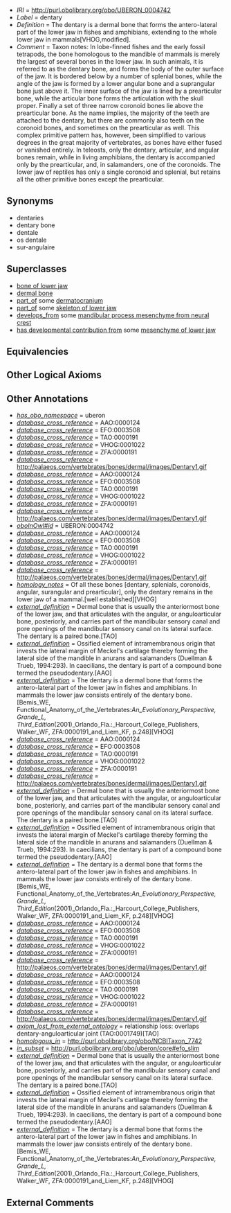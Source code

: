  * *IRI* = http://purl.obolibrary.org/obo/UBERON_0004742
 * *Label* = dentary
 * *Definition* = The dentary is a dermal bone that forms the antero-lateral part of the lower jaw in fishes and amphibians, extending to the whole lower jaw in mammals[VHOG,modified].
 * *Comment* = Taxon notes: In lobe-finned fishes and the early fossil tetrapods, the bone homologous to the mandible of mammals is merely the largest of several bones in the lower jaw. In such animals, it is referred to as the dentary bone, and forms the body of the outer surface of the jaw. It is bordered below by a number of splenial bones, while the angle of the jaw is formed by a lower angular bone and a suprangular bone just above it. The inner surface of the jaw is lined by a prearticular bone, while the articular bone forms the articulation with the skull proper. Finally a set of three narrow coronoid bones lie above the prearticular bone. As the name implies, the majority of the teeth are attached to the dentary, but there are commonly also teeth on the coronoid bones, and sometimes on the prearticular as well. This complex primitive pattern has, however, been simplified to various degrees in the great majority of vertebrates, as bones have either fused or vanished entirely. In teleosts, only the dentary, articular, and angular bones remain, while in living amphibians, the dentary is accompanied only by the prearticular, and, in salamanders, one of the coronoids. The lower jaw of reptiles has only a single coronoid and splenial, but retains all the other primitive bones except the prearticular.

## Synonyms

 * dentaries
 * dentary bone
 * dentale
 * os dentale
 * sur-angulaire

## Superclasses

 * [bone of lower jaw](../../UBERON/68/UBERON_0004768.md)
 * [dermal bone](../../UBERON/07/UBERON_0008907.md)
 * [part_of](../../BFO/50/BFO_0000050.md) some [dermatocranium](../../UBERON/13/UBERON_0003113.md)
 * [part_of](../../BFO/50/BFO_0000050.md) some [skeleton of lower jaw](../../UBERON/78/UBERON_0003278.md)
 * [develops_from](../../RO/02/RO_0002202.md) some [mandibular process mesenchyme from neural crest](../../UBERON/36/UBERON_0010336.md)
 * [has developmental contribution from](../../RO/54/RO_0002254.md) some [mesenchyme of lower jaw](../../UBERON/24/UBERON_0003324.md)

## Equivalencies


## Other Logical Axioms


## Other Annotations

 * *[has_obo_namespace](../../ce/oboInOwl#hasOBONamespace.md)* = uberon
 * *[database_cross_reference](../../ef/oboInOwl#hasDbXref.md)* = AAO:0000124
 * *[database_cross_reference](../../ef/oboInOwl#hasDbXref.md)* = EFO:0003508
 * *[database_cross_reference](../../ef/oboInOwl#hasDbXref.md)* = TAO:0000191
 * *[database_cross_reference](../../ef/oboInOwl#hasDbXref.md)* = VHOG:0001022
 * *[database_cross_reference](../../ef/oboInOwl#hasDbXref.md)* = ZFA:0000191
 * *[database_cross_reference](../../ef/oboInOwl#hasDbXref.md)* = http://palaeos.com/vertebrates/bones/dermal/images/Dentary1.gif
 * *[database_cross_reference](../../ef/oboInOwl#hasDbXref.md)* = AAO:0000124
 * *[database_cross_reference](../../ef/oboInOwl#hasDbXref.md)* = EFO:0003508
 * *[database_cross_reference](../../ef/oboInOwl#hasDbXref.md)* = TAO:0000191
 * *[database_cross_reference](../../ef/oboInOwl#hasDbXref.md)* = VHOG:0001022
 * *[database_cross_reference](../../ef/oboInOwl#hasDbXref.md)* = ZFA:0000191
 * *[database_cross_reference](../../ef/oboInOwl#hasDbXref.md)* = http://palaeos.com/vertebrates/bones/dermal/images/Dentary1.gif
 * *[oboInOwl#id](../../id/oboInOwl#id.md)* = UBERON:0004742
 * *[database_cross_reference](../../ef/oboInOwl#hasDbXref.md)* = AAO:0000124
 * *[database_cross_reference](../../ef/oboInOwl#hasDbXref.md)* = EFO:0003508
 * *[database_cross_reference](../../ef/oboInOwl#hasDbXref.md)* = TAO:0000191
 * *[database_cross_reference](../../ef/oboInOwl#hasDbXref.md)* = VHOG:0001022
 * *[database_cross_reference](../../ef/oboInOwl#hasDbXref.md)* = ZFA:0000191
 * *[database_cross_reference](../../ef/oboInOwl#hasDbXref.md)* = http://palaeos.com/vertebrates/bones/dermal/images/Dentary1.gif
 * *[homology_notes](../../UBPROP/03/UBPROP_0000003.md)* = Of all these bones [dentary, splenials, coronoids, angular, surangular and prearticular], only the dentary remains in the lower jaw of a mammal.[well established][VHOG]
 * *[external_definition](../../UBPROP/01/UBPROP_0000001.md)* = Dermal bone that is usually the anteriormost bone of the lower jaw, and that articulates with the angular, or anguloarticular bone, posteriorly, and carries part of the mandibular sensory canal and pore openings of the mandibular sensory canal on its lateral surface. The dentary is a paired bone.[TAO]
 * *[external_definition](../../UBPROP/01/UBPROP_0000001.md)* = Ossified element of intramembranous origin that invests the lateral margin of Meckel's cartilage thereby forming the lateral side of the mandible in anurans and salamanders (Duellman & Trueb, 1994:293). In caecilians, the dentary is part of a compound bone termed the pseudodentary.[AAO]
 * *[external_definition](../../UBPROP/01/UBPROP_0000001.md)* = The dentary is a dermal bone that forms the antero-lateral part of the lower jaw in fishes and amphibians. In mammals the lower jaw consists entirely of the dentary bone. [Bemis_WE, Functional_Anatomy_of_the_Vertebrates:_An_Evolutionary_Perspective, Grande_L, Third_Edition_(2001)_Orlando_Fla.:_Harcourt_College_Publishers, Walker_WF, ZFA:0000191_and_Liem_KF, p.248][VHOG]
 * *[database_cross_reference](../../ef/oboInOwl#hasDbXref.md)* = AAO:0000124
 * *[database_cross_reference](../../ef/oboInOwl#hasDbXref.md)* = EFO:0003508
 * *[database_cross_reference](../../ef/oboInOwl#hasDbXref.md)* = TAO:0000191
 * *[database_cross_reference](../../ef/oboInOwl#hasDbXref.md)* = VHOG:0001022
 * *[database_cross_reference](../../ef/oboInOwl#hasDbXref.md)* = ZFA:0000191
 * *[database_cross_reference](../../ef/oboInOwl#hasDbXref.md)* = http://palaeos.com/vertebrates/bones/dermal/images/Dentary1.gif
 * *[external_definition](../../UBPROP/01/UBPROP_0000001.md)* = Dermal bone that is usually the anteriormost bone of the lower jaw, and that articulates with the angular, or anguloarticular bone, posteriorly, and carries part of the mandibular sensory canal and pore openings of the mandibular sensory canal on its lateral surface. The dentary is a paired bone.[TAO]
 * *[external_definition](../../UBPROP/01/UBPROP_0000001.md)* = Ossified element of intramembranous origin that invests the lateral margin of Meckel's cartilage thereby forming the lateral side of the mandible in anurans and salamanders (Duellman & Trueb, 1994:293). In caecilians, the dentary is part of a compound bone termed the pseudodentary.[AAO]
 * *[external_definition](../../UBPROP/01/UBPROP_0000001.md)* = The dentary is a dermal bone that forms the antero-lateral part of the lower jaw in fishes and amphibians. In mammals the lower jaw consists entirely of the dentary bone. [Bemis_WE, Functional_Anatomy_of_the_Vertebrates:_An_Evolutionary_Perspective, Grande_L, Third_Edition_(2001)_Orlando_Fla.:_Harcourt_College_Publishers, Walker_WF, ZFA:0000191_and_Liem_KF, p.248][VHOG]
 * *[database_cross_reference](../../ef/oboInOwl#hasDbXref.md)* = AAO:0000124
 * *[database_cross_reference](../../ef/oboInOwl#hasDbXref.md)* = EFO:0003508
 * *[database_cross_reference](../../ef/oboInOwl#hasDbXref.md)* = TAO:0000191
 * *[database_cross_reference](../../ef/oboInOwl#hasDbXref.md)* = VHOG:0001022
 * *[database_cross_reference](../../ef/oboInOwl#hasDbXref.md)* = ZFA:0000191
 * *[database_cross_reference](../../ef/oboInOwl#hasDbXref.md)* = http://palaeos.com/vertebrates/bones/dermal/images/Dentary1.gif
 * *[database_cross_reference](../../ef/oboInOwl#hasDbXref.md)* = AAO:0000124
 * *[database_cross_reference](../../ef/oboInOwl#hasDbXref.md)* = EFO:0003508
 * *[database_cross_reference](../../ef/oboInOwl#hasDbXref.md)* = TAO:0000191
 * *[database_cross_reference](../../ef/oboInOwl#hasDbXref.md)* = VHOG:0001022
 * *[database_cross_reference](../../ef/oboInOwl#hasDbXref.md)* = ZFA:0000191
 * *[database_cross_reference](../../ef/oboInOwl#hasDbXref.md)* = http://palaeos.com/vertebrates/bones/dermal/images/Dentary1.gif
 * *[axiom_lost_from_external_ontology](../../UBPROP/02/UBPROP_0000002.md)* = relationship loss: overlaps dentary-anguloarticular joint (TAO:0001749)[TAO]
 * *[homologous_in](../../core#homologous/in/core#homologous_in.md)* = http://purl.obolibrary.org/obo/NCBITaxon_7742
 * *[in_subset](../../et/oboInOwl#inSubset.md)* = http://purl.obolibrary.org/obo/uberon/core#efo_slim
 * *[external_definition](../../UBPROP/01/UBPROP_0000001.md)* = Dermal bone that is usually the anteriormost bone of the lower jaw, and that articulates with the angular, or anguloarticular bone, posteriorly, and carries part of the mandibular sensory canal and pore openings of the mandibular sensory canal on its lateral surface. The dentary is a paired bone.[TAO]
 * *[external_definition](../../UBPROP/01/UBPROP_0000001.md)* = Ossified element of intramembranous origin that invests the lateral margin of Meckel's cartilage thereby forming the lateral side of the mandible in anurans and salamanders (Duellman & Trueb, 1994:293). In caecilians, the dentary is part of a compound bone termed the pseudodentary.[AAO]
 * *[external_definition](../../UBPROP/01/UBPROP_0000001.md)* = The dentary is a dermal bone that forms the antero-lateral part of the lower jaw in fishes and amphibians. In mammals the lower jaw consists entirely of the dentary bone. [Bemis_WE, Functional_Anatomy_of_the_Vertebrates:_An_Evolutionary_Perspective, Grande_L, Third_Edition_(2001)_Orlando_Fla.:_Harcourt_College_Publishers, Walker_WF, ZFA:0000191_and_Liem_KF, p.248][VHOG]

## External Comments

